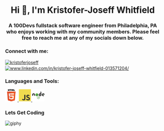 <h1 align="center">Hi 👋, I'm Kristofer-Joseff Whitfield</h1>
<h3 align="center">A 100Devs fullstack software engineer from Philadelphia, PA who enjoys working with my community members. Please feel free to reach me at any of my socials down below.</h3>

<h3 align="left">Connect with me:</h3>
<p align="left">
<a href="https://twitter.com/kristoferjoseff" target="blank"><img align="center" src=https://cdn.jsdelivr.net/npm/simple-icons@v3/icons/twitter.svg alt="kristoferjoseff" height="30" width="40" /></a>
<a href="https://www.linkedin.com/in/kristofer-joseff-whitfield-013571204/" target="blank"><img align="center" src=https://cdn.jsdelivr.net/npm/simple-icons@3.0.1/icons/linkedin.svg alt="www.linkedin.com/in/kristofer-joseff-whitfield-013571204/" height="30" width="40" /></a>
</p>

<h3 align="left">Languages and Tools:</h3>
<p align="left"> <a href="https://www.w3.org/html/" target="_blank"> <img src="https://raw.githubusercontent.com/devicons/devicon/master/icons/html5/html5-original-wordmark.svg" alt="html5" width="40" height="40"/> </a> <a href="https://developer.mozilla.org/en-US/docs/Web/JavaScript" target="_blank"> <img src="https://raw.githubusercontent.com/devicons/devicon/master/icons/javascript/javascript-original.svg" alt="javascript" width="40" height="40"/> </a> <a href="https://nodejs.org" target="_blank"> <img src="https://raw.githubusercontent.com/devicons/devicon/master/icons/nodejs/nodejs-original-wordmark.svg" alt="nodejs" width="40" height="40"/> </a> </p>

<h3 align="left">Lets Get Coding</h3>

![giphy](https://user-images.githubusercontent.com/78818078/117051236-4f6d0d80-ace4-11eb-91ad-ba14de4de301.gif)



<!--
**KristoferWhitfield/KristoferWhitfield** is a ✨ _special_ ✨ repository because its `README.md` (this file) appears on your GitHub profile.

